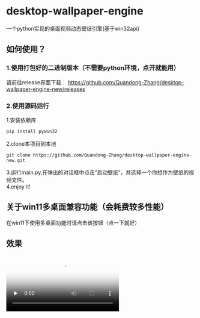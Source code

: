 # desktop-wallpaper-engine
一个python实现的桌面视频动态壁纸引擎(基于win32api)
## 如何使用？
### 1.使用打包好的二进制版本（不需要python环境，点开就能用）
请前往release界面下载： https://github.com/Quandong-Zhang/desktop-wallpaper-engine-new/releases  
### 2.使用源码运行
1.安装依赖库  
```python
pip install pywin32
```
2.clone本项目到本地 
```
git clone https://github.com/Quandong-Zhang/desktop-wallpaper-engine-new.git
```
3.运行main.py,在弹出的对话框中点击“启动壁纸”，并选择一个你想作为壁纸的视频文件。  
4.enjoy it!

## 关于win11多桌面兼容功能（会耗费较多性能）  
在win11下使用多桌面功能时请点击该按钮（点一下就好）

## 效果
<video id="video" controls="" preload="none" poster="http://media.w3.org/2010/05/sintel/poster.png">
      <source id="mp4" src="imgs/2022-04-02-16-42-11.mp4" type="video/mp4">
      <p>Your user agent does not support the HTML5 Video element.</p>
</video>
